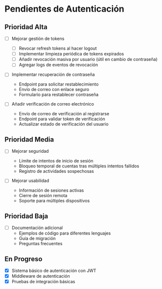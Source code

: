 # Pendientes de Autenticación

## Prioridad Alta
- [ ] Mejorar gestión de tokens
  - [ ] Revocar refresh tokens al hacer logout
  - [ ] Implementar limpieza periódica de tokens expirados
  - [ ] Añadir revocación masiva por usuario (útil en cambio de contraseña)
  - [ ] Agregar logs de eventos de revocación
- [ ] Implementar recuperación de contraseña
  - Endpoint para solicitar restablecimiento
  - Envío de correo con enlace seguro
  - Formulario para restablecer contraseña

- [ ] Añadir verificación de correo electrónico
  - Envío de correo de verificación al registrarse
  - Endpoint para validar token de verificación
  - Actualizar estado de verificación del usuario

## Prioridad Media
- [ ] Mejorar seguridad
  - Límite de intentos de inicio de sesión
  - Bloqueo temporal de cuentas tras múltiples intentos fallidos
  - Registro de actividades sospechosas

- [ ] Mejorar usabilidad
  - Información de sesiones activas
  - Cierre de sesión remota
  - Soporte para múltiples dispositivos

## Prioridad Baja
- [ ] Documentación adicional
  - Ejemplos de código para diferentes lenguajes
  - Guía de migración
  - Preguntas frecuentes

## En Progreso
- [x] Sistema básico de autenticación con JWT
- [x] Middleware de autenticación
- [x] Pruebas de integración básicas
